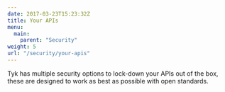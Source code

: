 ```yaml
---
date: 2017-03-23T15:23:32Z
title: Your APIs
menu:
  main:
    parent: "Security"
weight: 5
url: "/security/your-apis"
---
```


Tyk has multiple security options to lock-down your APIs out of the box, these are designed to work as best as possible with open standards.
